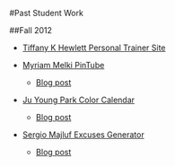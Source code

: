 #Past Student Work

##Fall 2012
* [Tiffany K Hewlett Personal Trainer Site](http://itp.nyu.edu/~tkh242/sinatra/final/)

* [Myriam Melki PinTube](http://itp.nyu.edu/~mgm415/sinatra/pintube)
  * [Blog post](http://itp.nyu.edu/~mgm415/blog/?p=407)
    
* [Ju Young Park Color Calendar](http://itp.nyu.edu/~jyp323/sinatra/test1)
  * [Blog post](http://itp.nyu.edu/~jyp323/ju/?p=125)
  
* [Sergio Majluf Excuses Generator](http://itp.nyu.edu/~sam926/sinatra/excuseme/)
  * [Blog post](http://itp.nyu.edu/~sam926/the-excuses-generator/)
